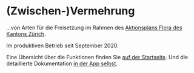 # (Zwischen-)Vermehrung

...von Arten für die Freisetzung im Rahmen des [Aktionsplans Flora des Kantons Zürich](https://aln.zh.ch/internet/baudirektion/aln/de/naturschutz/artenfoerderung/ap_fl.html).

Im produktiven Betrieb seit September 2020.

Eine Übersicht über die Funktionen finden Sie [auf der Startseite](https://vermehrung.ch).
Und die detaillierte Dokumentation [in der App selbst](https://vermehrung.ch/Dokumentation/Ziele).

